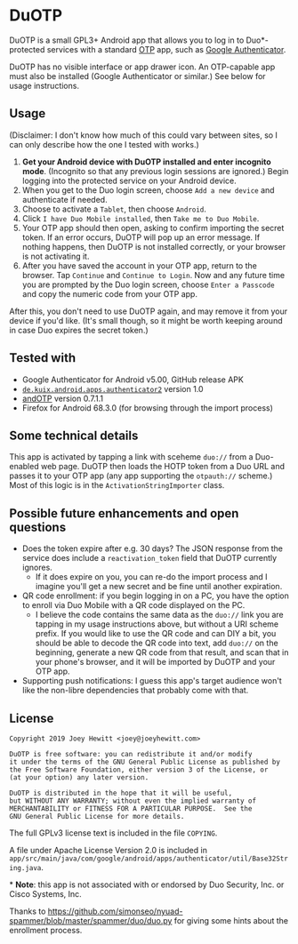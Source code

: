 # DuOTP

DuOTP is a small GPL3+ Android app that allows you to log in to Duo*-protected services with a standard [OTP](https://en.wikipedia.org/wiki/One-time_password "one-time password") app, such as [Google Authenticator](https://github.com/google/google-authenticator-android).

DuOTP has no visible interface or app drawer icon. An OTP-capable app must also be installed (Google Authenticator or similar.) See below for usage instructions.

## Usage

(Disclaimer: I don't know how much of this could vary between sites, so I can only describe how the one I tested with works.)

1. **Get your Android device with DuOTP installed and enter incognito mode**. (Incognito so that any previous login sessions are ignored.) Begin logging into the protected service on your Android device.
1. When you get to the Duo login screen, choose `Add a new device` and authenticate if needed.
1. Choose to activate a `Tablet`, then choose `Android`.
1. Click `I have Duo Mobile installed`, then `Take me to Duo Mobile`.
1. Your OTP app should then open, asking to confirm importing the secret token. If an error occurs, DuOTP will pop up an error message. If nothing happens, then DuOTP is not installed correctly, or your browser is not activating it.
1. After you have saved the account in your OTP app, return to the browser. Tap `Continue` and `Continue to Login`. Now and any future time you are prompted by the Duo login screen, choose `Enter a Passcode` and copy the numeric code from your OTP app.

After this, you don't need to use DuOTP again, and may remove it from your device if you'd like. (It's small though, so it might be worth keeping around in case Duo expires the secret token.)

## Tested with

* Google Authenticator for Android v5.00, GitHub release APK
* [`de.kuix.android.apps.authenticator2`](https://github.com/kaie/otp-authenticator-android) version 1.0
* [andOTP](https://github.com/andOTP/andOTP) version 0.7.1.1
* Firefox for Android 68.3.0 (for browsing through the import process)

## Some technical details
This app is activated by tapping a link with sceheme `duo://` from a Duo-enabled web page. DuOTP then loads the HOTP token from a Duo URL and passes it to your OTP app (any app supporting the `otpauth://` scheme.) Most of this logic is in the `ActivationStringImporter` class.

## Possible future enhancements and open questions

* Does the token expire after e.g. 30 days? The JSON response from the service does include a `reactivation_token` field that DuOTP currently ignores.
    * If it does expire on you, you can re-do the import process and I imagine you'll get a new secret and be fine until another expiration.
* QR code enrollment: if you begin logging in on a PC, you have the option to enroll via Duo Mobile with a QR code displayed on the PC.
    * I believe the code contains the same data as the `duo://` link you are tapping in my usage instructions above, but without a URI scheme prefix. If you would like to use the QR code and can DIY a bit, you should be able to decode the QR code into text, add `duo://` on the beginning, generate a new QR code from that result, and scan that in your phone's browser, and it will be imported by DuOTP and your OTP app.
* Supporting push notifications: I guess this app's target audience won't like the non-libre dependencies that probably come with that.

## License

```
Copyright 2019 Joey Hewitt <joey@joeyhewitt.com>

DuOTP is free software: you can redistribute it and/or modify
it under the terms of the GNU General Public License as published by
the Free Software Foundation, either version 3 of the License, or
(at your option) any later version.

DuOTP is distributed in the hope that it will be useful,
but WITHOUT ANY WARRANTY; without even the implied warranty of
MERCHANTABILITY or FITNESS FOR A PARTICULAR PURPOSE.  See the
GNU General Public License for more details.
```

The full GPLv3 license text is included in the file `COPYING`.

A file under Apache License Version 2.0 is included in `app/src/main/java/com/google/android/apps/authenticator/util/Base32String.java`.

\* **Note**: this app is not associated with or endorsed by Duo Security, Inc. or Cisco Systems, Inc.

Thanks to https://github.com/simonseo/nyuad-spammer/blob/master/spammer/duo/duo.py for giving some hints about the enrollment process.
